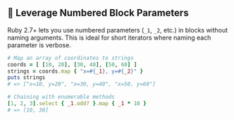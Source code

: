 ## 🔢 Leverage Numbered Block Parameters
Ruby 2.7+ lets you use numbered parameters (`_1`, `_2`, etc.) in blocks without naming arguments. This is ideal for short iterators where naming each parameter is verbose.

```ruby
# Map an array of coordinates to strings
coords = [ [10, 20], [30, 40], [50, 60] ]
strings = coords.map { "x=#{_1}, y=#{_2}" }
puts strings
# => ["x=10, y=20", "x=30, y=40", "x=50, y=60"]

# Chaining with enumerable methods
[1, 2, 3].select { _1.odd? }.map { _1 * 10 }
# => [10, 30]
```
